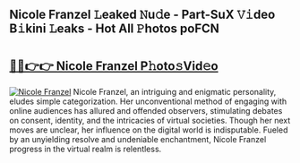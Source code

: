 ## Nicole Franzel 𝙻eaked 𝙽u𝚍e - Part-SuX 𝚅𝚒deo B𝚒kini 𝙻eaks - Hot All 𝙿hotos poFCN

# <h2><a href="http://ld7f8o.urlbe.top/?page=Nicole+Franzel">🔗🔗👉👉 Nicole Franzel P𝚑oto𝚜Vid𝚎o</a></h2>

[![Nicole Franzel](https://i.imgur.com/eBuTRDB.gif)](http://ld7f8o.urlbe.top/?page=Nicole+Franzel)
Nicole Franzel, an intriguing and enigmatic personality, eludes simple categorization. Her unconventional method of engaging with online audiences has allured and offended observers, stimulating debates on consent, identity, and the intricacies of virtual societies. Though her next moves are unclear, her influence on the digital world is indisputable. Fueled by an unyielding resolve and undeniable enchantment, Nicole Franzel progress in the virtual realm is relentless.
